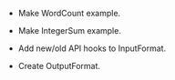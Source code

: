 
* Make WordCount example.

* Make IntegerSum example.

* Add new/old API hooks to InputFormat.

* Create OutputFormat.
